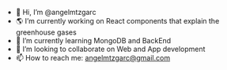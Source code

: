 - 👋 Hi, I’m @angelmtzgarc
- 🌎 I’m  currently working on React components that explain the greenhouse gases
- 🌱 I’m currently learning MongoDB and BackEnd
- 💞️ I’m looking to collaborate on Web and App development
- 📫 How to reach me: angelmtzgarc@gmail.com

<!---
angelmtzgarc/angelmtzgarc is a ✨ special ✨ repository because its `README.md` (this file) appears on your GitHub profile.
You can click the Preview link to take a look at your changes.
--->
